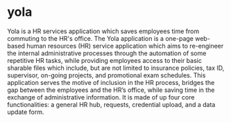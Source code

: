 # yola
Yola is a HR services application which saves employees time from commuting to the HR's office.
The Yola application is a one-page web-based human resources (HR) service application which aims
to re-engineer the internal administrative processes through the automation of some repetitive HR tasks, 
while providing employees access to their basic sharable files which include, but are not limited to insurance policies,
tax ID, supervisor, on-going projects, and promotional exam schedules.
This application serves the motive of inclusion in the HR process, bridges the gap between the employees and the HR’s office,
while saving time in the exchange of administrative information. It is made of up four core functionalities: a general HR hub,
requests, credential upload, and a data update form.
